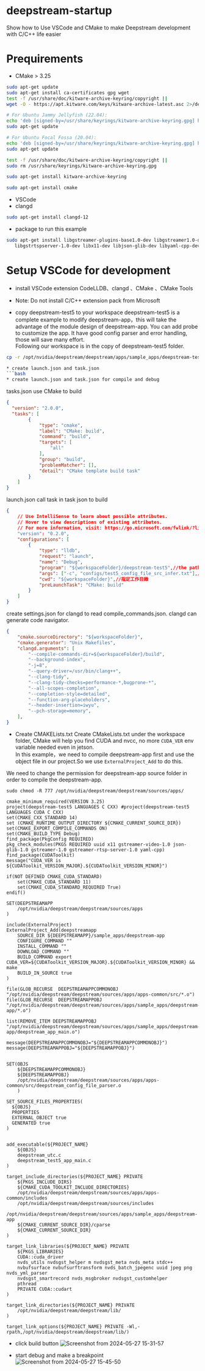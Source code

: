 # deepstream-startup
Show how to Use VSCode and CMake to make Deepstream development with C/C++ life easier

# Prequirements
* CMake > 3.25
```bash
sudo apt-get update
sudo apt-get install ca-certificates gpg wget
test -f /usr/share/doc/kitware-archive-keyring/copyright ||
wget -O - https://apt.kitware.com/keys/kitware-archive-latest.asc 2>/dev/null | gpg --dearmor - | sudo tee /usr/share/keyrings/kitware-archive-keyring.gpg >/dev/null

# For Ubuntu Jammy Jellyfish (22.04):
echo 'deb [signed-by=/usr/share/keyrings/kitware-archive-keyring.gpg] https://apt.kitware.com/ubuntu/ jammy main' | sudo tee /etc/apt/sources.list.d/kitware.list >/dev/null
sudo apt-get update

# For Ubuntu Focal Fossa (20.04):
echo 'deb [signed-by=/usr/share/keyrings/kitware-archive-keyring.gpg] https://apt.kitware.com/ubuntu/ focal main' | sudo tee /etc/apt/sources.list.d/kitware.list >/dev/null
sudo apt-get update

test -f /usr/share/doc/kitware-archive-keyring/copyright ||
sudo rm /usr/share/keyrings/kitware-archive-keyring.gpg

sudo apt-get install kitware-archive-keyring

sudo apt-get install cmake

```
* VSCode
* clangd
```bash
sudo apt-get install clangd-12
```
* package to run this example
```bash
sudo apt-get install libgstreamer-plugins-base1.0-dev libgstreamer1.0-dev \
   libgstrtspserver-1.0-dev libx11-dev libjson-glib-dev libyaml-cpp-dev
```

# Setup VSCode for development
* install VSCode extension 
CodeLLDB、clangd 、CMake 、CMake Tools
* Note: Do not install C/C++ extension pack from Microsoft

* copy deepstream-test5 to your workspace
deepstream-test5 is a complete example to modify deepstream-app，this will take the advantage of the module design of deepstream-app. You can add probe to customize the app. It have good config parser and error handling, those will save many effort.  
Following our workspace is in the copy of deepstream-test5 folder.

```bash
cp -r /opt/nvidia/deepstream/deepstream/apps/sample_apps/deepstream-test5/* /path/to/your/workspace

* create launch.json and task.json
```bash
* create launch.json and task.json for compile and debug
```

tasks.json use CMake to build  

```json
{
  "version": "2.0.0",
  "tasks": [
        {
            "type": "cmake",
            "label": "CMake: build",
            "command": "build",
            "targets": [
                "all"
            ],
            "group": "build",
            "problemMatcher": [],
            "detail": "CMake template build task"
        }
    ]
}
```

launch.json call task in task json to build


```json
{
    // Use IntelliSense to learn about possible attributes.
    // Hover to view descriptions of existing attributes.
    // For more information, visit: https://go.microsoft.com/fwlink/?linkid=830387
    "version": "0.2.0",
    "configurations": [
        {
            "type": "lldb",
            "request": "launch",
            "name": "Debug",
            "program": "${workspaceFolder}/deepstream-test5",//the path of the executable file deepstream-test5
            "args": ["-c", "configs/test5_config_file_src_infer.txt"],//arg for deepstream-test5
            "cwd": "${workspaceFolder}",//指定工作目錄
            "preLaunchTask": "CMake: build"
        }
    ]
}
```  


create settings.json for clangd to read compile_commands.json. clangd can generate code navigator.
```json
{
    "cmake.sourceDirectory": "${workspaceFolder}",
    "cmake.generator": "Unix Makefiles",
    "clangd.arguments": [
        "--compile-commands-dir=${workspaceFolder}/build",
        "--background-index",
        "-j=8",
        "--query-driver=/usr/bin/clang++",
        "--clang-tidy",
        "--clang-tidy-checks=performance-*,bugprone-*",
        "--all-scopes-completion",
        "--completion-style=detailed",
        "--function-arg-placeholders",
        "--header-insertion=iwyu",
        "--pch-storage=memory",
    ],
}
```

* Create CMAKELists.txt 
Create CMakeLists.txt under the workspace folder, CMake will help you find CUDA and nvcc, no more `CUDA_VER` env variable needed even in jetson.  
In this example，we need to compile deepstream-app first and use the object file in our project.So we use `ExternalProject_Add` to do this.

We need to change the permission for deepstream-app source folder in order to compile the deepstream-app.
```
sudo chmod -R 777 /opt/nvidia/deepstream/deepstream/sources/apps/
```

```CMakeLists
cmake_minimum_required(VERSION 3.25)
project(deepstream-test5 LANGUAGES C CXX) #project(deepstream-test5 LANGUAGES CUDA C CXX)
set(CMAKE_CXX_STANDARD 14)
set (CMAKE_RUNTIME_OUTPUT_DIRECTORY ${CMAKE_CURRENT_SOURCE_DIR})
set(CMAKE_EXPORT_COMPILE_COMMANDS ON)
set(CMAKE_BUILD_TYPE Debug)
find_package(PkgConfig REQUIRED)
pkg_check_modules(PKGS REQUIRED uuid x11 gstreamer-video-1.0 json-glib-1.0 gstreamer-1.0 gstreamer-rtsp-server-1.0 yaml-cpp)
find_package(CUDAToolkit)
message("CUDA_VER is ${CUDAToolkit_VERSION_MAJOR}.${CUDAToolkit_VERSION_MINOR}")

if(NOT DEFINED CMAKE_CUDA_STANDARD)
    set(CMAKE_CUDA_STANDARD 11)
    set(CMAKE_CUDA_STANDARD_REQUIRED True)
endif()

SET(DEEPSTREAMAPP
    /opt/nvidia/deepstream/deepstream/sources/apps
)

include(ExternalProject)
ExternalProject_Add(deepstreamapp  
    SOURCE_DIR ${DEEPSTREAMAPP}/sample_apps/deepstream-app 
    CONFIGURE_COMMAND ""
    INSTALL_COMMAND ""
    DOWNLOAD_COMMAND ""
    BUILD_COMMAND export CUDA_VER=${CUDAToolkit_VERSION_MAJOR}.${CUDAToolkit_VERSION_MINOR} && make
    BUILD_IN_SOURCE true
)

file(GLOB_RECURSE  DEEPSTREAMAPPCOMMONOBJ "/opt/nvidia/deepstream/deepstream/sources/apps/apps-common/src/*.o")
file(GLOB_RECURSE  DEEPSTREAMAPPOBJ "/opt/nvidia/deepstream/deepstream/sources/apps/sample_apps/deepstream-app/*.o")

list(REMOVE_ITEM DEEPSTREAMAPPOBJ "/opt/nvidia/deepstream/deepstream/sources/apps/sample_apps/deepstream-app/deepstream_app_main.o")

message(DEEPSTREAMAPPCOMMONOBJ="${DEEPSTREAMAPPCOMMONOBJ}")
message(DEEPSTREAMAPPOBJ="${DEEPSTREAMAPPOBJ}")


SET(OBJS
    ${DEEPSTREAMAPPCOMMONOBJ}
    ${DEEPSTREAMAPPOBJ}
    /opt/nvidia/deepstream/deepstream/sources/apps/apps-common/src/deepstream_config_file_parser.o
    )   

SET_SOURCE_FILES_PROPERTIES(
  ${OBJS}
  PROPERTIES
  EXTERNAL_OBJECT true
  GENERATED true
)


add_executable(${PROJECT_NAME}
    ${OBJS}
    deepstream_utc.c
    deepstream_test5_app_main.c
)

target_include_directories(${PROJECT_NAME} PRIVATE
    ${PKGS_INCLUDE_DIRS}
    ${CMAKE_CUDA_TOOLKIT_INCLUDE_DIRECTORIES}
    /opt/nvidia/deepstream/deepstream/sources/apps/apps-common/includes
    /opt/nvidia/deepstream/deepstream/sources/includes
    /opt/nvidia/deepstream/deepstream/sources/apps/sample_apps/deepstream-app
    ${CMAKE_CURRENT_SOURCE_DIR}/cparse
    ${CMAKE_CURRENT_SOURCE_DIR}
)

target_link_libraries(${PROJECT_NAME} PRIVATE
    ${PKGS_LIBRARIES}
    CUDA::cuda_driver
    nvds_utils nvdsgst_helper m nvdsgst_meta nvds_meta stdc++
    nvbufsurface nvbufsurftransform nvds_batch_jpegenc uuid jpeg png nvds_yml_parser
    nvdsgst_smartrecord nvds_msgbroker nvdsgst_customhelper
    pthread 
    PRIVATE CUDA::cudart
)

target_link_directories(${PROJECT_NAME} PRIVATE
    /opt/nvidia/deepstream/deepstream/lib/
)

target_link_options(${PROJECT_NAME} PRIVATE -Wl,-rpath,/opt/nvidia/deepstream/deepstream/lib/)
```
* click build button
![Screenshot from 2024-05-27 15-31-57](https://github.com/jenhaoyang/jenhaoyang.github.io/assets/7457532/4ec27faf-f33a-4177-a1d4-d38d731ca509)


* start debug and make a breakpoint
![Screenshot from 2024-05-27 15-45-50](https://github.com/jenhaoyang/jenhaoyang.github.io/assets/7457532/b59ce08f-4eba-499d-9de9-4774fb1c631e)

